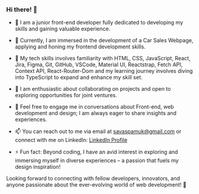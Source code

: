 ### Hi there! 👋

- 🚀 I am a junior front-end developer fully dedicated to developing my skills and gaining valuable experience.

- 🔭 Currently, I am immersed in the development of a Car Sales Webpage, applying and honing my frontend development skills.

- 🌱 My tech skills involves familiarity with HTML, CSS, JavaScript, React, Jira, Figma, Git, GitHub, VSCode, Material UI, Reactstrap, Fetch API, Context API, React-Router-Dom and my learning journey involves diving into TypeScript to expand and enhance my skill set.

- 👯 I am enthusiastic about collaborating on projects and open to exploring opportunities for joint ventures.

- 💬 Feel free to engage me in conversations about Front-end, web development and design; I am always eager to share insights and experiences.

- 📫 You can reach out to me via email at savaspamuk@gmail.com or connect with me on LinkedIn: [LinkedIn Profile](https://www.linkedin.com/in/savaspamuk/)

- ⚡ Fun fact: Beyond coding, I have an avid interest in exploring and immersing myself in diverse experiences – a passion that fuels my design inspiration!

Looking forward to connecting with fellow developers, innovators, and anyone passionate about the ever-evolving world of web development! 🚀


